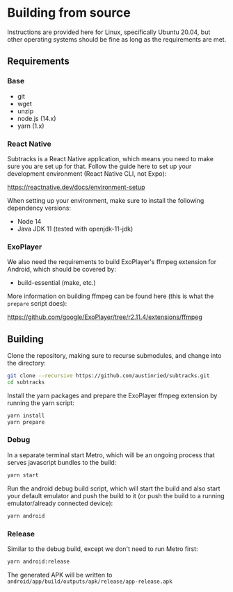 # Building from source
Instructions are provided here for Linux, specifically Ubuntu 20.04, but other operating systems should be fine as long as the requirements are met.

## Requirements
### Base
- git
- wget
- unzip
- node.js (14.x)
- yarn (1.x)

### React Native
Subtracks is a React Native application, which means you need to make sure you are set up for that.  Follow the guide here to set up your development environment (React Native CLI, not Expo): 

https://reactnative.dev/docs/environment-setup

When setting up your environment, make sure to install the following dependency versions:
- Node 14
- Java JDK 11 (tested with openjdk-11-jdk)

### ExoPlayer
We also need the requirements to build ExoPlayer's ffmpeg extension for Android, which should be covered by:
- build-essential (make, etc.)

More information on building ffmpeg can be found here (this is what the `prepare` script does):

https://github.com/google/ExoPlayer/tree/r2.11.4/extensions/ffmpeg

## Building
Clone the repository, making sure to recurse submodules, and change into the directory:
```sh
git clone --recursive https://github.com/austinried/subtracks.git
cd subtracks
```

Install the yarn packages and prepare the ExoPlayer ffmpeg extension by running the yarn script:
```sh
yarn install
yarn prepare
```

### Debug
In a separate terminal start Metro, which will be an ongoing process that serves javascript bundles to the build:
```sh
yarn start
```

Run the android debug build script, which will start the build and also start your default emulator and push the build to it (or push the build to a running emulator/already connected device):
```sh
yarn android
```

### Release
Similar to the debug build, except we don't need to run Metro first:
```sh
yarn android:release
```

The generated APK will be written to `android/app/build/outputs/apk/release/app-release.apk`
